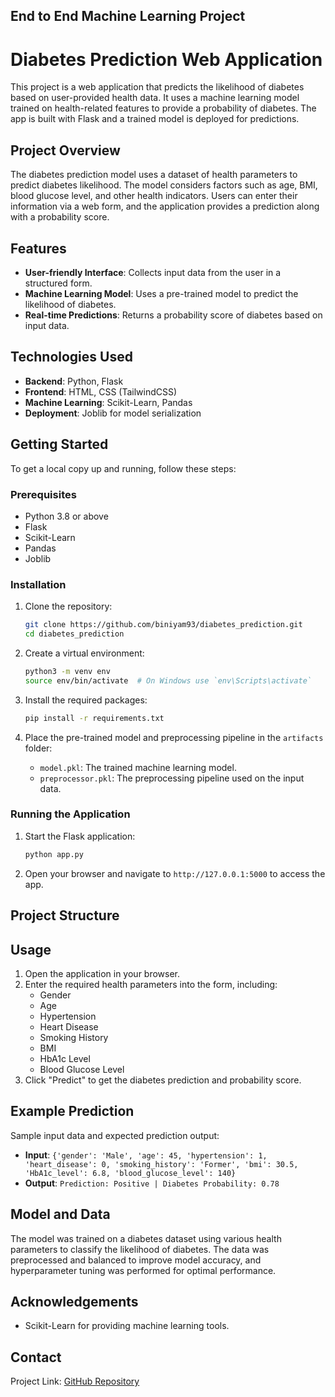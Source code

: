 ## End to End Machine Learning Project
# Diabetes Prediction Web Application

This project is a web application that predicts the likelihood of diabetes based on user-provided health data. It uses a machine learning model trained on health-related features to provide a probability of diabetes. The app is built with Flask and a trained model is deployed for predictions.

## Project Overview

The diabetes prediction model uses a dataset of health parameters to predict diabetes likelihood. The model considers factors such as age, BMI, blood glucose level, and other health indicators. Users can enter their information via a web form, and the application provides a prediction along with a probability score.

## Features

- **User-friendly Interface**: Collects input data from the user in a structured form.
- **Machine Learning Model**: Uses a pre-trained model to predict the likelihood of diabetes.
- **Real-time Predictions**: Returns a probability score of diabetes based on input data.

## Technologies Used

- **Backend**: Python, Flask
- **Frontend**: HTML, CSS (TailwindCSS)
- **Machine Learning**: Scikit-Learn, Pandas
- **Deployment**: Joblib for model serialization

## Getting Started

To get a local copy up and running, follow these steps:

### Prerequisites

- Python 3.8 or above
- Flask
- Scikit-Learn
- Pandas
- Joblib

### Installation

1. Clone the repository:
    ```bash
    git clone https://github.com/biniyam93/diabetes_prediction.git
    cd diabetes_prediction
    ```

2. Create a virtual environment:
    ```bash
    python3 -m venv env
    source env/bin/activate  # On Windows use `env\Scripts\activate`
    ```

3. Install the required packages:
    ```bash
    pip install -r requirements.txt
    ```

4. Place the pre-trained model and preprocessing pipeline in the `artifacts` folder:
    - `model.pkl`: The trained machine learning model.
    - `preprocessor.pkl`: The preprocessing pipeline used on the input data.

### Running the Application

1. Start the Flask application:
    ```bash
    python app.py
    ```

2. Open your browser and navigate to `http://127.0.0.1:5000` to access the app.

## Project Structure


## Usage

1. Open the application in your browser.
2. Enter the required health parameters into the form, including:
   - Gender
   - Age
   - Hypertension
   - Heart Disease
   - Smoking History
   - BMI
   - HbA1c Level
   - Blood Glucose Level
3. Click "Predict" to get the diabetes prediction and probability score.

## Example Prediction

Sample input data and expected prediction output:
- **Input**: `{'gender': 'Male', 'age': 45, 'hypertension': 1, 'heart_disease': 0, 'smoking_history': 'Former', 'bmi': 30.5, 'HbA1c_level': 6.8, 'blood_glucose_level': 140}`
- **Output**: `Prediction: Positive | Diabetes Probability: 0.78`

## Model and Data

The model was trained on a diabetes dataset using various health parameters to classify the likelihood of diabetes. The data was preprocessed and balanced to improve model accuracy, and hyperparameter tuning was performed for optimal performance.

## Acknowledgements

- Scikit-Learn for providing machine learning tools.

## Contact

Project Link: [GitHub Repository](https://github.com/biniyam93/diabetes_prediction)
